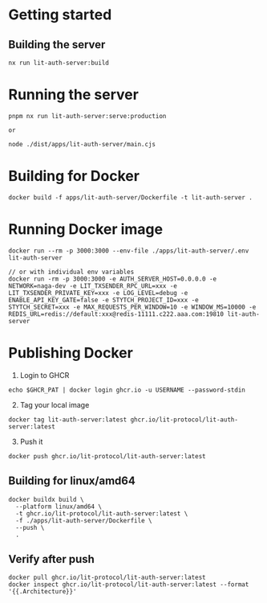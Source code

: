 # Getting started

## Building the server

```
nx run lit-auth-server:build
```

# Running the server

```
pnpm nx run lit-auth-server:serve:production

or

node ./dist/apps/lit-auth-server/main.cjs
```

# Building for Docker

```
docker build -f apps/lit-auth-server/Dockerfile -t lit-auth-server .
```

# Running Docker image

```
docker run --rm -p 3000:3000 --env-file ./apps/lit-auth-server/.env lit-auth-server

// or with individual env variables
docker run -rm -p 3000:3000 -e AUTH_SERVER_HOST=0.0.0.0 -e NETWORK=naga-dev -e LIT_TXSENDER_RPC_URL=xxx -e LIT_TXSENDER_PRIVATE_KEY=xxx -e LOG_LEVEL=debug -e ENABLE_API_KEY_GATE=false -e STYTCH_PROJECT_ID=xxx -e STYTCH_SECRET=xxx -e MAX_REQUESTS_PER_WINDOW=10 -e WINDOW_MS=10000 -e REDIS_URL=redis://default:xxx@redis-11111.c222.aaa.com:19810 lit-auth-server
```

# Publishing Docker

1. Login to GHCR

```
echo $GHCR_PAT | docker login ghcr.io -u USERNAME --password-stdin
```

2. Tag your local image

```
docker tag lit-auth-server:latest ghcr.io/lit-protocol/lit-auth-server:latest
```

3. Push it

```
docker push ghcr.io/lit-protocol/lit-auth-server:latest
```

## Building for linux/amd64

```
docker buildx build \
  --platform linux/amd64 \
  -t ghcr.io/lit-protocol/lit-auth-server:latest \
  -f ./apps/lit-auth-server/Dockerfile \
  --push \
  .
```

## Verify after push

```
docker pull ghcr.io/lit-protocol/lit-auth-server:latest
docker inspect ghcr.io/lit-protocol/lit-auth-server:latest --format '{{.Architecture}}'
```